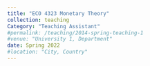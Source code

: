 ```yaml
---
title: "ECO 4323 Monetary Theory"
collection: teaching
Category: "Teaching Assistant"
#permalink: /teaching/2014-spring-teaching-1
#venue: "University 1, Department"
date: Spring 2022
#location: "City, Country"
---
```

